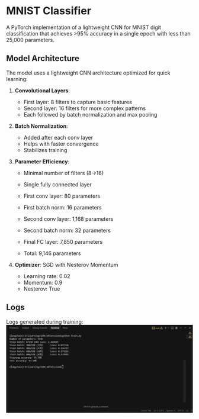 # MNIST Classifier


A PyTorch implementation of a lightweight CNN for MNIST digit classification that achieves >95% accuracy in a single epoch with less than 25,000 parameters.

## Model Architecture

The model uses a lightweight CNN architecture optimized for quick learning:

1. **Convolutional Layers**:
   - First layer: 8 filters to capture basic features
   - Second layer: 16 filters for more complex patterns
   - Each followed by batch normalization and max pooling

2. **Batch Normalization**:
   - Added after each conv layer
   - Helps with faster convergence
   - Stabilizes training

3. **Parameter Efficiency**:
   - Minimal number of filters (8→16)
   - Single fully connected layer

   - First conv layer: 80 parameters
   - First batch norm: 16 parameters
   - Second conv layer: 1,168 parameters
   - Second batch norm: 32 parameters
   - Final FC layer: 7,850 parameters
   - Total: 9,146 parameters

4. **Optimizer**: SGD with Nesterov Momentum
   - Learning rate: 0.02
   - Momentum: 0.9
   - Nesterov: True


## Logs

Logs generated during training:
![Logs](logs.png)

